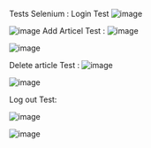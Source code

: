 Tests Selenium : 
Login Test
![image](https://github.com/Mednj/personal-blog-microservices/assets/69809265/42378b7b-5a78-4d50-afe6-bee8f029258d)

![image](https://github.com/Mednj/personal-blog-microservices/assets/69809265/67f6708a-97bf-467d-b2d0-ce5a2aeafd57)
Add Articel Test : 
![image](https://github.com/Mednj/personal-blog-microservices/assets/69809265/a82be187-e0a4-42a4-b4ad-6ff34f28aee7)

![image](https://github.com/Mednj/personal-blog-microservices/assets/69809265/10fac543-edaa-4322-b540-f7379b78e8a2)

Delete article Test : 
![image](https://github.com/Mednj/personal-blog-microservices/assets/69809265/befd16a3-f503-406e-b57b-dd75b818d391)

![image](https://github.com/Mednj/personal-blog-microservices/assets/69809265/af705a07-b651-47f9-9231-adcbc88bf9a6)

Log out Test: 

![image](https://github.com/Mednj/personal-blog-microservices/assets/69809265/502f5423-1813-445d-a71d-cd044aa259b7) 

![image](https://github.com/Mednj/personal-blog-microservices/assets/69809265/9b324ad0-e3b2-44ad-8049-7bd7a2198c71)


